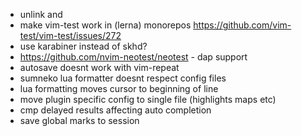 - unlink <Cr> and <C-m>
- make vim-test work in (lerna) monorepos https://github.com/vim-test/vim-test/issues/272
- use karabiner instead of skhd?
- https://github.com/nvim-neotest/neotest - dap support
- autosave doesnt work with vim-repeat
- sumneko lua formatter doesnt respect config files
- lua formatting moves cursor to beginning of line
- move plugin specific config to single file (highlights maps etc)
- cmp delayed results affecting auto completion
- save global marks to session

